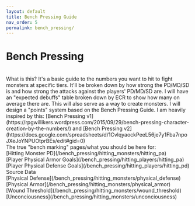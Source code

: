 ```yaml
---
layout: default
title: Bench Pressing Guide
nav_order: 5
permalink: bench_pressing/
---
```

# Bench Pressing


<br>
What is this? It's a basic guide to the numbers you want to hit to fight monsters at specific tiers. It'll be broken down by how strong the PD/MD/SD is and how strong the attacks against the players' PD/MD/SD are. I will have an "expected debuffs" table broken down by ECR to show how many on average there are. This will also serve as a way to create monsters. I will design a "points" system based on the Bench Pressing Guide. I am heavily inspired by this: [Bench Pressing v1](https://rpgwillikers.wordpress.com/2015/09/29/bench-pressing-character-creation-by-the-numbers/) and [Bench Pressing v2](https://docs.google.com/spreadsheets/d/1CvlqyaockPeeL56je7y1Fba7npoJXeJoYNPUOtprBEs/edit#gid=0)
<br>
The true "bench marking" pages/what you should be here for:
<br>
[Hitting Monster PD](/bench_pressing/hitting_monsters/hitting_pa)
<br>
[Player Physical Armor Goals](/bench_pressing/hitting_players/hitting_pa)
<br>
[Player Physical Defense Goals](/bench_pressing/hitting_players/hitting_pd)
<br>
Source Data
<br>
[Physical Defense](/bench_pressing/hitting_monsters/physical_defense)
<br>
[Physical Armor](/bench_pressing/hitting_monsters/physical_armor)
<br>
[Wound Threshold](/bench_pressing/hitting_monsters/wound_threshold)
<br>
[Unconciousness](/bench_pressing/hitting_monsters/unconciousness)
<br>